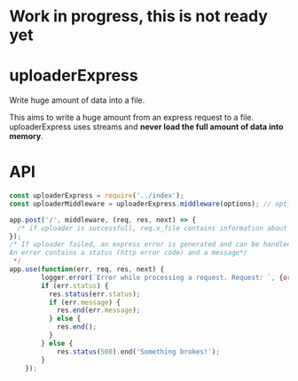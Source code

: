 # Work in progress, this is not ready yet

# uploaderExpress
Write huge amount of data into a file.

This aims to write a huge amount from an express request to a file. uploaderExpress uses streams and **never load the full amount of data into memory**.

# API
```javascript
const uploaderExpress = require('../index');
const uploaderMiddleware = uploaderExpress.middleware(options); // options are explained below

app.post('/', middleware, (req, res, next) => {
  /* if uploader is successfull, req.x_file contains information about the file that stores the uploaded data, it is detailed below.*/
});
/* If uploader failed, an express error is generated and can be handled as any express error.
An error contains a status (http error code) and a message*/
 */
app.use(function(err, req, res, next) {
        logger.error(`Error while processing a request. Request: `, {originalUrl:req.originalUrl, headers: req.headers}, '\nError: ', err);
        if (err.status) {
          res.status(err.status);
          if (err.message) {
            res.end(err.message);
          } else {
            res.end();
          }
        } else {
            res.status(500).end('Something brokes!');
        }
    });
```
